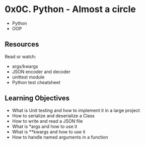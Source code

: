 # 0x0C. Python - Almost a circle
* Python
* OOP

## Resources

Read or watch:

*    args/kwargs
*    JSON encoder and decoder
*    unittest module
*    Python test cheatsheet

## Learning Objectives

*    What is Unit testing and how to implement it in a large project
*    How to serialize and deserialize a Class
*    How to write and read a JSON file
*    What is *args and how to use it
*    What is **kwargs and how to use it
*    How to handle named arguments in a function

